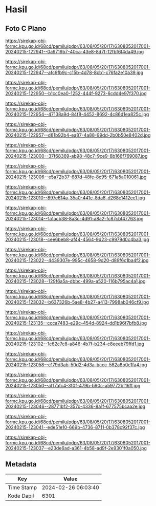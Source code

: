 # Hasil

## Foto C Plano

https://sirekap-obj-formc.kpu.go.id/68cd/pemilu/pdpr/63/08/05/20/17/6308052017001-20240215-122941--0a9719b7-40ca-43e8-8d7f-12fbf6f4da49.jpg

https://sirekap-obj-formc.kpu.go.id/68cd/pemilu/pdpr/63/08/05/20/17/6308052017001-20240215-122947--afc9fb9c-c15b-4d78-8cb1-c76fa2e10a39.jpg

https://sirekap-obj-formc.kpu.go.id/68cd/pemilu/pdpr/63/08/05/20/17/6308052017001-20240215-122950--b1cc0ea0-1252-444f-9273-6cdd4e97f370.jpg

https://sirekap-obj-formc.kpu.go.id/68cd/pemilu/pdpr/63/08/05/20/17/6308052017001-20240215-122954--47138a9d-84f8-4452-8692-4c86d1ea825c.jpg

https://sirekap-obj-formc.kpu.go.id/68cd/pemilu/pdpr/63/08/05/20/17/6308052017001-20240215-122957--d81b92b4-ea87-4a88-99dd-2b0b50e8402d.jpg

https://sirekap-obj-formc.kpu.go.id/68cd/pemilu/pdpr/63/08/05/20/17/6308052017001-20240215-123000--37f68369-ab98-48c7-9ce9-8b166f769087.jpg

https://sirekap-obj-formc.kpu.go.id/68cd/pemilu/pdpr/63/08/05/20/17/6308052017001-20240215-123006--e5a72b37-687d-48fe-8c95-671a5a010061.jpg

https://sirekap-obj-formc.kpu.go.id/68cd/pemilu/pdpr/63/08/05/20/17/6308052017001-20240215-123010--897e614a-35a0-441c-8da8-d268c1412ec1.jpg

https://sirekap-obj-formc.kpu.go.id/68cd/pemilu/pdpr/63/08/05/20/17/6308052017001-20240215-123014--1a1acb38-8a3c-4d91-a8a2-fc87cbf47763.jpg

https://sirekap-obj-formc.kpu.go.id/68cd/pemilu/pdpr/63/08/05/20/17/6308052017001-20240215-123018--cee6beb8-af44-4564-9d23-c9979d0c4ba3.jpg

https://sirekap-obj-formc.kpu.go.id/68cd/pemilu/pdpr/63/08/05/20/17/6308052017001-20240215-123022--4439307e-995c-4658-9d20-d89f6c1ba4f2.jpg

https://sirekap-obj-formc.kpu.go.id/68cd/pemilu/pdpr/63/08/05/20/17/6308052017001-20240215-123028--129f6a5a-dbbc-499a-a520-116b795ac4a1.jpg

https://sirekap-obj-formc.kpu.go.id/68cd/pemilu/pdpr/63/08/05/20/17/6308052017001-20240215-123032--b637326b-5ae8-4b27-a413-7998ab046cf9.jpg

https://sirekap-obj-formc.kpu.go.id/68cd/pemilu/pdpr/63/08/05/20/17/6308052017001-20240215-123135--ccca7483-e29c-454d-8924-dd1b96f7bfb8.jpg

https://sirekap-obj-formc.kpu.go.id/68cd/pemilu/pdpr/63/08/05/20/17/6308052017001-20240215-123102--1c62c7c8-a846-4b7f-b234-c8eeeb79ffd1.jpg

https://sirekap-obj-formc.kpu.go.id/68cd/pemilu/pdpr/63/08/05/20/17/6308052017001-20240215-123058--c179d3ab-50d2-4d3a-bccc-562a8b0c1fa4.jpg

https://sirekap-obj-formc.kpu.go.id/68cd/pemilu/pdpr/63/08/05/20/17/6308052017001-20240215-123050--af17afc4-3f0f-479b-b90c-a59772bf16ff.jpg

https://sirekap-obj-formc.kpu.go.id/68cd/pemilu/pdpr/63/08/05/20/17/6308052017001-20240215-123046--28771bf2-357c-4336-8a1f-677575bcaa2e.jpg

https://sirekap-obj-formc.kpu.go.id/68cd/pemilu/pdpr/63/08/05/20/17/6308052017001-20240215-123041--ede51e10-669b-4736-8711-0b378c92f37c.jpg

https://sirekap-obj-formc.kpu.go.id/68cd/pemilu/pdpr/63/08/05/20/17/6308052017001-20240215-123037--e23de6ad-a361-4b58-ad9f-2e9301f0a050.jpg


## Metadata

| Key        | Value               |
| ---------- | ------------------- |
| Time Stamp | 2024-02-26 06:03:40 |
| Kode Dapil | 6301                |



